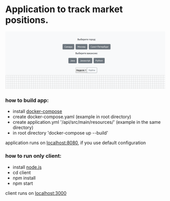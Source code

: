 # Application to track market positions.

![image](https://github.com/haxul/vacancy-statistics/blob/master/readme.png)

### how to build app:

* install [docker-compose](https://docs.docker.com/compose/install/)
* create docker-compose.yaml (example in root directory)
* create application.yml '/api/src/main/resources/' (example in the same directory)
* in root directory 'docker-compose up --build'

application runs on [localhost:8080](http://localhost:8080), if you use default configuration

### how to run only client:

* install [node.js](https://nodejs.org/en/)
* cd client
* npm install
* npm start

client runs on [localhost:3000](http://localhost:3000)
 
